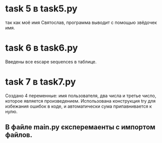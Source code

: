 # task 5 в task5.py 
так как моё имя Святослав, программа выводит с помощью звёдочек имя. 

# task 6 в task6.py
Введены все escape sequences в таблице. 

# task 7 в task7.py
Создано 4 переменные: имя пользователя, два числа и третье число, которое является произведением. 
Использована конструкция try для избежания ошибок в коде, и автоматически сума припавнивается к нулю. 

## В файле main.py єксперемаенты с импортом файлов.